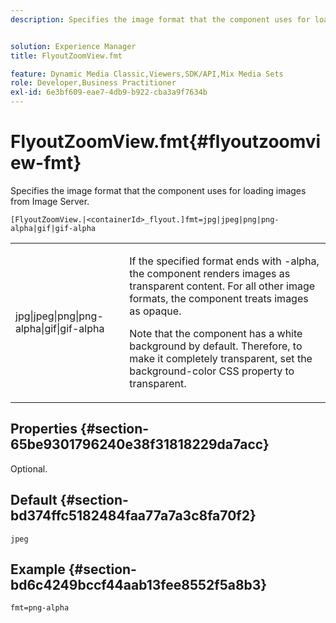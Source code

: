 ```yaml
---
description: Specifies the image format that the component uses for loading images from Image Server.


solution: Experience Manager
title: FlyoutZoomView.fmt

feature: Dynamic Media Classic,Viewers,SDK/API,Mix Media Sets
role: Developer,Business Practitioner
exl-id: 6e3bf609-eae7-4db9-b922-cba3a9f7634b
---
```

# FlyoutZoomView.fmt{#flyoutzoomview-fmt}

Specifies the image format that the component uses for loading images from Image Server.

 `[FlyoutZoomView.|<containerId>_flyout.]fmt=jpg|jpeg|png|png-alpha|gif|gif-alpha`

<table id="table_E314540D347D47699C04EB80D20C0721"> 
 <tbody> 
  <tr> 
   <td colname="col1"> <p> <span class="codeph"> jpg|jpeg|png|png-alpha|gif|gif-alpha</span> </p> </td> 
   <td colname="col2"> <p> If the specified format ends with <span class="codeph"> -alpha</span>, the component renders images as transparent content. For all other image formats, the component treats images as opaque. </p> <p>Note that the component has a white background by default. Therefore, to make it completely transparent, set the <span class="codeph"> background-color</span> CSS property to <span class="codeph"> transparent</span>. </p> </td> 
  </tr> 
 </tbody> 
</table>

## Properties {#section-65be9301796240e38f31818229da7acc}

Optional.

## Default {#section-bd374ffc5182484faa77a7a3c8fa70f2}

`jpeg`

## Example {#section-bd6c4249bccf44aab13fee8552f5a8b3}

`fmt=png-alpha`
